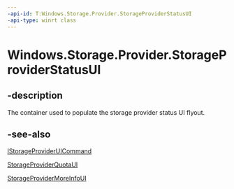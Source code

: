 ```yaml
---
-api-id: T:Windows.Storage.Provider.StorageProviderStatusUI
-api-type: winrt class
---
```


# Windows.Storage.Provider.StorageProviderStatusUI

<!--
public sealed class StorageProviderStatusUI
-->

## -description

The container used to populate the storage provider status UI flyout.

## -see-also

[IStorageProviderUICommand](istorageprovideruicommand.md)

[StorageProviderQuotaUI](storageproviderquotaui.md)

[StorageProviderMoreInfoUI](storageprovidermoreinfoui.md)
